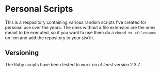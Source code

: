 # Personal Scripts

This is a respository containing various random scripts I've created for personal use over the years.
The ones without a file extension are the ones meant to be executed, so if you want to use them do a `chmod +x <filename>` on 'em and add the repository to your `$PATH`.

## Versioning
The Ruby scripts have been tested to work on _at least_ version 2.3.7.